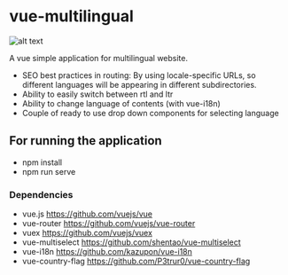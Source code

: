 # vue-multilingual
![alt text](https://raw.githubusercontent.com/aliafash1988/vue-multilingual/master/src/assets/screencapture-en.png)

A vue simple application for multilingual website.
- SEO best practices in routing:
    By using locale-specific URLs, so different languages will be appearing in different subdirectories. 
- Ability to easily switch between rtl and ltr
- Ability to change language of contents (with vue-i18n)
- Couple of ready to use drop down components for selecting language

## For running the application
- npm install
- npm run serve

### Dependencies
- vue.js            https://github.com/vuejs/vue
- vue-router        https://github.com/vuejs/vue-router
- vuex              https://github.com/vuejs/vuex
- vue-multiselect   https://github.com/shentao/vue-multiselect
- vue-i18n          https://github.com/kazupon/vue-i18n
- vue-country-flag  https://github.com/P3trur0/vue-country-flag
